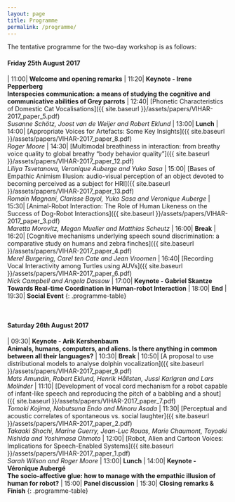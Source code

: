 ```yaml
---
layout: page
title: Programme
permalink: /programme/
---
```


The tentative programme for the two-day workshop is as follows:

#### Friday 25th August 2017

| 11:00|  **Welcome and opening remarks**
| 11:20|  **Keynote - Irene Pepperberg <br/> Interspecies communication: a means of studying the cognitive and communicative abilities of Grey parrots**
| 12:40|  [Phonetic Characteristics of Domestic Cat Vocalisations]({{ site.baseurl }}/assets/papers/VIHAR-2017_paper_5.pdf) <br/> *Susanne Schötz, Joost van de Weijer and Robert Eklund*
| 13:00|  **Lunch**
| 14:00|  [Appropriate Voices for Artefacts: Some Key Insights]({{ site.baseurl }}/assets/papers/VIHAR-2017_paper_8.pdf) <br/> *Roger Moore*
| 14:30|  [Multimodal breathiness in interaction: from breathy voice quality to global breathy “body behavior quality”]({{ site.baseurl }}/assets/papers/VIHAR-2017_paper_12.pdf) <br/> *Liliya Tsvetanova, Veronique Auberge and Yuko Sasa*
| 15:00|  [Bases of Empathic Animism Illusion: audio-visual perception of an object devoted to becoming perceived as a subject for HRI]({{ site.baseurl }}/assets/papers/VIHAR-2017_paper_13.pdf) <br/> *Romain Magnani, Clarisse Bayol, Yuko Sasa and Veronique Auberge*
| 15:30|  [Animal-Robot Interaction: The Role of Human Likeness on the Success of Dog-Robot Interactions]({{ site.baseurl }}/assets/papers/VIHAR-2017_paper_3.pdf) <br/> *Maretta Morovitz, Megan Mueller and Matthias Scheutz*
| 16:00|  **Break**
| 16:20|  [Cognitive mechanisms underlying speech sound discrimination: a comparative study on humans and zebra finches]({{ site.baseurl }}/assets/papers/VIHAR-2017_paper_4.pdf) <br/> *Merel Burgering, Carel ten Cate and Jean Vroomen*
| 16:40|  [Recording Vocal Interactivity among Turtles using AUVs]({{ site.baseurl }}/assets/papers/VIHAR-2017_paper_6.pdf) <br/> *Nick Campbell and Angela Dassow*
| 17:00|  **Keynote - Gabriel Skantze <br/> Towards Real-time Coordination in Human-robot Interaction**
| 18:00|  **End**
| 19:30|  **Social Event**
{: .programme-table}  

<br/>
 
#### Saturday 26th August 2017

| 09:30|  **Keynote - Arik Kershenbaum <br/> Animals, humans, computers, and aliens. Is there anything in common between all their languages?**
| 10:30|  **Break**
| 10:50|  [A proposal to use distributional models to analyse dolphin vocalization]({{ site.baseurl }}/assets/papers/VIHAR-2017_paper_9.pdf) <br/> *Mats Amundin, Robert Eklund, Henrik Hållsten, Jussi Karlgren and Lars Molinder*
| 11:10|  [Development of vocal cord mechanism for a robot capable of infant-like speech and reproducing the pitch of a babbling and a shout]({{ site.baseurl }}/assets/papers/VIHAR-2017_paper_7.pdf) <br/> *Tomoki Kojima, Nobutsuna Endo and Minoru Asada*
| 11:30|  [Perceptual and acoustic correlates of spontaneous vs. social laughter]({{ site.baseurl }}/assets/papers/VIHAR-2017_paper_2.pdf) <br/> *Takaaki Shochi, Marine Guerry, Jean-Luc Rouas, Marie Chaumont, Toyoaki Nishida and Yoshimasa Ohmoto*
| 12:00|  [Robot, Alien and Cartoon Voices: Implications for Speech-Enabled Systems]({{ site.baseurl }}/assets/papers/VIHAR-2017_paper_1.pdf) <br/> *Sarah Wilson and Roger Moore*
| 13:00|  **Lunch**
| 14:00|  **Keynote - Véronique Aubergé <br/> The socio-affective glue: how to manage with the empathic illusion of human for robot?**
| 15:00|  **Panel discussion**
| 15:30|  **Closing remarks & Finish**
{: .programme-table}  

